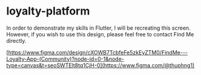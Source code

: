 # loyalty-platform
In order to demonstrate my skills in Flutter, I will be recreating this screen. However, if you wish to use this design, please feel free to contact Find Me directly.

[https://www.figma.com/design/cXOWB7TcbfeFe5zkEyZTM0/FindMe---Loyalty-App-(Community)?node-id=0-1&node-type=canvas&t=seoSWTElt8tq1CjH-0](https://www.figma.com/@thuphng1)
